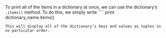 To print all of the items in a dictionary at once, we can use the dictionary’s `.items()` method. To do this, we simply write ````
print dictionary_name.items()
```
This will display all of the dictionary’s keys and values as tuples in no particular order.
